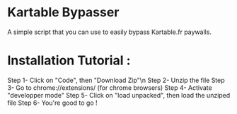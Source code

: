 # Kartable Bypasser
A simple script that you can use to easily bypass Kartable.fr paywalls.

# Installation Tutorial : 

Step 1- Click on "Code", then "Download Zip"\n
Step 2- Unzip the file
Step 3- Go to chrome://extensions/ (for chrome browsers)
Step 4- Activate "developper mode"
Step 5- Click on "load unpacked", then load the unziped file
Step 6- You're good to go !

